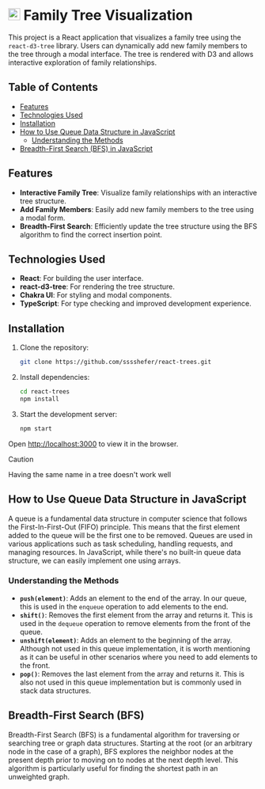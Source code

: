 # <img src="https://github.com/sssshefer/react-trees/assets/63253440/d83ae1e6-26ce-49e4-90c5-5a1af663b453" width="24"> Family Tree Visualization

This project is a React application that visualizes a family tree using the `react-d3-tree` library. Users can dynamically add new family members to the tree through a modal interface. The tree is rendered with D3 and allows interactive exploration of family relationships.

## Table of Contents

- [Features](#features)
- [Technologies Used](#technologies-used)
- [Installation](#installation)
- [How to Use Queue Data Structure in JavaScript](#how-to-use-queue-data-structure-in-javascript)
  - [Understanding the Methods](#understanding-the-methods)
- [Breadth-First Search (BFS) in JavaScript](#breadth-first-search-bfs-in-javascript)

## Features

- **Interactive Family Tree**: Visualize family relationships with an interactive tree structure.
- **Add Family Members**: Easily add new family members to the tree using a modal form.
- **Breadth-First Search**: Efficiently update the tree structure using the BFS algorithm to find the correct insertion point.

## Technologies Used

- **React**: For building the user interface.
- **react-d3-tree**: For rendering the tree structure.
- **Chakra UI**: For styling and modal components.
- **TypeScript**: For type checking and improved development experience.

## Installation

1. Clone the repository:
    ```sh
    git clone https://github.com/sssshefer/react-trees.git
    ```
2. Install dependencies:
    ```sh
    cd react-trees
    npm install
    ```
3. Start the development server:
    ```sh
    npm start
    ```
  Open [http://localhost:3000](http://localhost:3000) to view it in the browser.

> [!CAUTION]
> Having the same name in a tree doesn't work well

## How to Use Queue Data Structure in JavaScript

A queue is a fundamental data structure in computer science that follows the First-In-First-Out (FIFO) principle. This means that the first element added to the queue will be the first one to be removed. Queues are used in various applications such as task scheduling, handling requests, and managing resources. In JavaScript, while there's no built-in queue data structure, we can easily implement one using arrays.

### Understanding the Methods

- **`push(element)`**: Adds an element to the end of the array. In our queue, this is used in the `enqueue` operation to add elements to the end.
- **`shift()`**: Removes the first element from the array and returns it. This is used in the `dequeue` operation to remove elements from the front of the queue.
- **`unshift(element)`**: Adds an element to the beginning of the array. Although not used in this queue implementation, it is worth mentioning as it can be useful in other scenarios where you need to add elements to the front.
- **`pop()`**: Removes the last element from the array and returns it. This is also not used in this queue implementation but is commonly used in stack data structures.

## Breadth-First Search (BFS)

Breadth-First Search (BFS) is a fundamental algorithm for traversing or searching tree or graph data structures. Starting at the root (or an arbitrary node in the case of a graph), BFS explores the neighbor nodes at the present depth prior to moving on to nodes at the next depth level. This algorithm is particularly useful for finding the shortest path in an unweighted graph.
